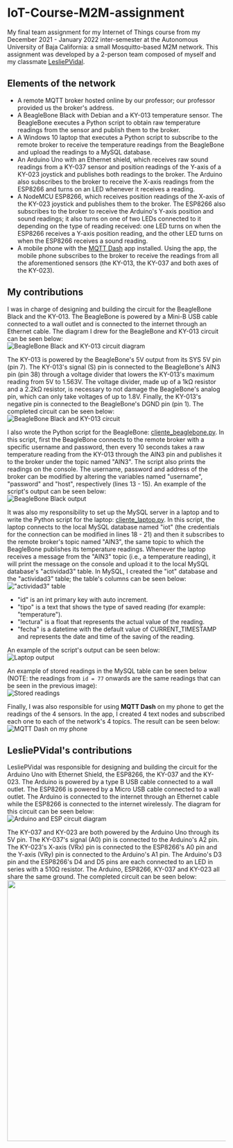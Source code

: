# IoT-Course-M2M-assignment
My final team assignment for my Internet of Things course from my December 2021 - January 2022 inter-semester at the Autonomous University of Baja California: a small Mosquitto-based M2M network. This assignment was developed by a 2-person team composed of myself and my classmate [LesliePVidal](https://github.com/LesliePVidal).

## Elements of the network
- A remote MQTT broker hosted online by our professor; our professor provided us the broker's address.
- A BeagleBone Black with Debian and a KY-013 temperature sensor. The BeagleBone executes a Python script to obtain raw temperature readings from the sensor and publish them to the broker.
- A Windows 10 laptop that executes a Python script to subscribe to the remote broker to receive the temperature readings from the BeagleBone and upload the readings to a MySQL database.
- An Arduino Uno with an Ethernet shield, which receives raw sound readings from a KY-037 sensor and position readings of the Y-axis of a KY-023 joystick and publishes both readings to the broker. The Arduino also subscribes to the broker to receive the X-axis readings from the ESP8266 and turns on an LED whenever it receives a reading.
- A NodeMCU ESP8266, which receives position readings of the X-axis of the KY-023 joystick and publishes them to the broker. The ESP8266 also subscribes to the broker to receive the Arduino's Y-axis position and sound readings; it also turns on one of two LEDs connected to it depending on the type of reading received: one LED turns on when the ESP8266 receives a Y-axis position reading, and the other LED turns on when the ESP8266 receives a sound reading.
- A mobile phone with the [MQTT Dash](https://play.google.com/store/apps/details?id=net.routix.mqttdash) app installed. Using the app, the mobile phone subscribes to the broker to receive the readings from all the aforementioned sensors (the KY-013, the KY-037 and both axes of the KY-023).

## My contributions
I was in charge of designing and building the circuit for the BeagleBone Black and the KY-013. The BeagleBone is powered by a Mini-B USB cable connected to a wall outlet and is connected to the internet through an Ethernet cable. The diagram I drew for the BeagleBone and KY-013 circuit can be seen below:  
![BeagleBone Black and KY-013 circuit diagram](https://github.com/mareyna356/IoT-Course-M2M-assignment/assets/116867368/8b300e2b-8f2b-47da-9f64-5a56318c4cea)

The KY-013 is powered by the BeagleBone's 5V output from its SYS 5V pin (pin 7). The KY-013's signal (S) pin is connected to the BeagleBone's AIN3 pin (pin 38) through a voltage divider that lowers the KY-013's maximum reading from 5V to 1.563V. The voltage divider, made up of a 1kΩ resistor and a 2.2kΩ resistor, is necessary to not damage the BeagleBone's analog pin, which can only take voltages of up to 1.8V. Finally, the KY-013's negative pin is connected to the BeagleBone's DGND pin (pin 1). The completed circuit can be seen below:  
![BeagleBone Black and KY-013 circuit](https://github.com/mareyna356/IoT-Course-M2M-assignment/assets/116867368/69afb692-b91a-4791-9521-51758714bb43)  

I also wrote the Python script for the BeagleBone: [cliente_beaglebone.py](cliente_beaglebone.py). In this script, first the BeagleBone connects to the remote broker with a specific username and password, then every 10 seconds takes a raw temperature reading from the KY-013 through the AIN3 pin and publishes it to the broker under the topic named "AIN3". The script also prints the readings on the console. The username, password and address of the broker can be modified by altering the variables named "username", "password" and "host", respectively (lines 13 - 15). An example of the script's output can be seen below:  
![BeagleBone Black output](https://github.com/mareyna356/IoT-Course-M2M-assignment/assets/116867368/98e633fd-1aa6-4510-a63e-95a2b2ebd52a)

It was also my responsibility to set up the MySQL server in a laptop and to write the Python script for the laptop: [cliente_laptop.py](cliente_laptop.py). In this script, the laptop connects to the local MySQL database named "iot" (the credentials for the connection can be modified in lines 18 - 21) and then it subscribes to the remote broker's topic named "AIN3", the same topic to which the BeagleBone publishes its temperature readings. Whenever the laptop receives a message from the "AIN3" topic (i.e., a temperature reading), it will print the message on the console and upload it to the local MySQL database's "actividad3" table. In MySQL, I created the "iot" database and the "actividad3" table; the table's columns can be seen below:  
!["actividad3" table](https://github.com/mareyna356/IoT-Course-M2M-assignment/assets/116867368/3ddccc4d-4ff9-44db-af11-e3d9faf9731b)
- "id" is an int primary key with auto increment.
- "tipo" is a text that shows the type of saved reading (for example: "temperature").
- "lectura" is a float that represents the actual value of the reading.
- "fecha" is a datetime with the default value of CURRENT_TIMESTAMP and represents the date and time of the saving of the reading.

An example of the script's output can be seen below:  
![Laptop output](https://github.com/mareyna356/IoT-Course-M2M-assignment/assets/116867368/879f8a06-dd86-46cd-967a-9811df8fca8e)

An example of stored readings in the MySQL table can be seen below (NOTE: the readings from `id = 77` onwards are the same readings that can be seen in the previous image):  
![Stored readings](https://github.com/mareyna356/IoT-Course-M2M-assignment/assets/116867368/1b66f6c7-9361-4781-82fa-c985e426a4ea)

Finally, I was also responsible for using **MQTT Dash** on my phone to get the readings of the 4 sensors. In the app, I created 4 text nodes and subscribed each one to each of the network's 4 topics. The result can be seen below:  
![MQTT Dash on my phone](https://github.com/mareyna356/IoT-Course-M2M-assignment/assets/116867368/6a8db6d5-1041-4839-a7e5-3bd181687bf1)

## LesliePVidal's contributions
LesliePVidal was responsible for designing and building the circuit for the Arduino Uno with Ethernet Shield, the ESP8266, the KY-037 and the KY-023. The Arduino is powered by a type B USB cable connected to a wall outlet. The ESP8266 is powered by a Micro USB cable connected to a wall outlet. The Arduino is connected to the internet through an Ethernet cable while the ESP8266 is connected to the internet wirelessly. The diagram for this circuit can be seen below:  
![Arduino and ESP circuit diagram](https://github.com/mareyna356/IoT-Course-M2M-assignment/assets/116867368/8eb7e0ab-64bd-44ee-bb5c-22375bab4222)

The KY-037 and KY-023 are both powered by the Arduino Uno through its 5V pin. The KY-037's signal (A0) pin is connected to the Arduino's A2 pin. The KY-023's X-axis (VRx) pin is connected to the ESP8266's A0 pin and the Y-axis (VRy) pin is connected to the Arduino's A1 pin. The Arduino's D3 pin and the ESP8266's D4 and D5 pins are each connected to an LED in series with a 510Ω resistor. The Arduino, ESP8266, KY-037 and KY-023 all share the same ground. The completed circuit can be seen below:  
<img src="https://github.com/mareyna356/IoT-Course-M2M-assignment/assets/116867368/b5dc0245-d8e5-4ed3-a74b-c73bfae10f35" width="600">

